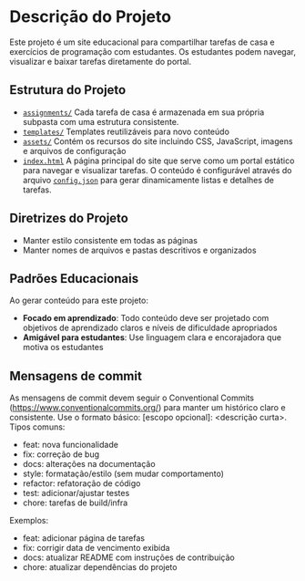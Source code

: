 # Descrição do Projeto

Este projeto é um site educacional para compartilhar tarefas de casa e exercícios de programação com estudantes. Os estudantes podem navegar, visualizar e baixar tarefas diretamente do portal.

## Estrutura do Projeto

- [`assignments/`](../assignments/) Cada tarefa de casa é armazenada em sua própria subpasta com uma estrutura consistente.
- [`templates/`](../templates/) Templates reutilizáveis para novo conteúdo
- [`assets/`](../assets/) Contém os recursos do site incluindo CSS, JavaScript, imagens e arquivos de configuração
- [`index.html`](../index.html) A página principal do site que serve como um portal estático para navegar e visualizar tarefas. O conteúdo é configurável através do arquivo [`config.json`](../config.json) para gerar dinamicamente listas e detalhes de tarefas.

## Diretrizes do Projeto

- Manter estilo consistente em todas as páginas
- Manter nomes de arquivos e pastas descritivos e organizados

## Padrões Educacionais

Ao gerar conteúdo para este projeto:

- **Focado em aprendizado**: Todo conteúdo deve ser projetado com objetivos de aprendizado claros e níveis de dificuldade apropriados
- **Amigável para estudantes**: Use linguagem clara e encorajadora que motiva os estudantes

## Mensagens de commit

As mensagens de commit devem seguir o Conventional Commits (https://www.conventionalcommits.org/) para manter um histórico claro e consistente. Use o formato básico: <tipo>[escopo opcional]: <descrição curta>. Tipos comuns:
- feat: nova funcionalidade
- fix: correção de bug
- docs: alterações na documentação
- style: formatação/estilo (sem mudar comportamento)
- refactor: refatoração de código
- test: adicionar/ajustar testes
- chore: tarefas de build/infra

Exemplos:
- feat: adicionar página de tarefas
- fix: corrigir data de vencimento exibida
- docs: atualizar README com instruções de contribuição
- chore: atualizar dependências do projeto